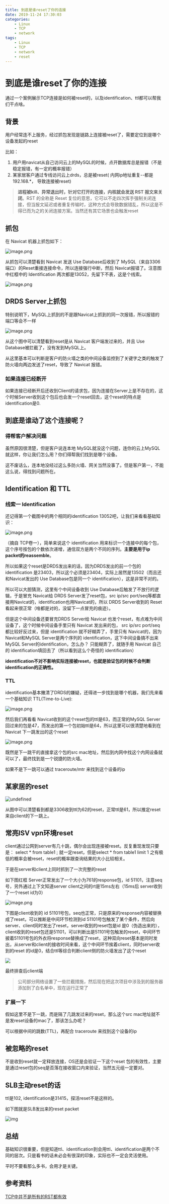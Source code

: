 ```yaml
---
title: 到底是谁reset了你的连接
date: 2019-11-24 17:30:03
categories:
    - Linux
    - TCP
    - network
tags:
    - Linux
    - TCP
    - network
    - reset
---
```


# 到底是谁reset了你的连接

通过一个案例展示TCP连接是如何被reset的，以及identification、ttl都可以帮我们干点啥。

## 背景

用户经常连不上服务，经过抓包发现是链路上连接被reset了，需要定位到是哪个设备发起的reset

比如：
1. 用户用navicat从自己访问云上的MySQL的时候，点开数据库总是报错（不是稳定报错，有一定的概率报错）
2. 某家居客户通过专线访问云上drds，总是被reset( 内网ip地址重复--都是192.168.*， 导致连接被reset)



> **进程被kill、异常退出时，针对它打开的连接，内核就会发送 RST 报文来关闭**。RST 的全称是 Reset 复位的意思，它可以不走四次挥手强制关闭连接，但当报文延迟或者重复传输时，这种方式会导致数据错乱，所以这是不得已而为之的关闭连接方案。当然还有其它场景也会触发reset



## 抓包

在 Navicat 机器上抓包如下：

![image.png](https://plantegg.oss-cn-beijing.aliyuncs.com/images/oss/83b07725d92b9e4d3eb4a504cf83cc09.png)

从抓包可以清楚看到 Navicat 发送 Use Database后收到了 MySQL（来自3306端口）的Reset重接连接命令，所以连接强行中断，然后 Navicat报错了。注意图中红框中的 Identification 两次都是13052，先留下不表，这是个线索。

![image.png](https://plantegg.oss-cn-beijing.aliyuncs.com/images/oss/53b5dc8e0a90ed9ad641caf38399141b.png)

## DRDS Server上抓包

特别说明下，MySQL上抓到的不是跟Navicat上抓到的同一次报错，所以报错的端口等会不一样

![image.png](https://plantegg.oss-cn-beijing.aliyuncs.com/images/oss/70287488290b38cd4753d9fce0bee945.png)

从这个图中可以清楚看到reset是从 Navicat 客户端发过来的，并且 Use Database被拦截了，没有发到MySQL上。

从这里基本可以判断是客户的防火墙之类的中间设备监控到了关键字之类的触发了防火墙向两边发送了reset，导致了 Navicat 报错。

### 如果连接已经断开

如果连接已经断开后还收到Client的请求包，因为连接在Server上是不存在的，这个时候Server收到这个包后也会发一个reset回去，这个reset的特点是identification是0.

## 到底是谁动了这个连接呢？

### 得帮客户解决问题

虽然原因很清楚，但是客户说连本地 MySQL就没这个问题，连你的云上MySQL就这样，你让我们怎么用？你们得帮我们找到是哪个设备。

这不废话么，连本地没经过这么多防火墙、网关当然没事了。但是客户第一，不能这么说，得找到问题所在。

## Identification 和 TTL

### 线索一 Identification

还记得第一个截图中的两个相同的identification 13052吧，让我们来看看基础知识：

![image.png](https://plantegg.oss-cn-beijing.aliyuncs.com/images/oss/eed9ba1f9ba492ed8954ae7f39e72803.png)

（摘自 TCP卷一），简单来说这个 identification 用来标识一个连接中的每个包，这个序号按包的个数依次递增，通信双方是两个不同的序列。**主要是用于ip packet的reassemble**。

所以如果这个reset是DRDS发出来的话，因为DRDS发出的前一个包的 identification 是23403，所以这个必须是23404，实际上居然是13502（而且还和Navicat发出的 Use Database包是同一个 identification），这是非常不对的。

所以可以大胆猜测，这里有个中间设备收到 Use Database后触发了不放行的逻辑，于是冒充 Navicat给 DRDS Server发了reset包，src ip/src port/seq等都直接用Navicat的，identification也用Navicat的，所以 DRDS Server收到的 Reset看起来很正常（啥都是对的，没留下一点冒充的痕迹）。

但是这个中间设备还要冒充DRDS Server给 Navicat 也发个reset，有点难为中间设备了，这个时候中间设备手里只有 Navicat 发出来的包， src ip/src port/seq 都比较好反过来，但是 identification 就不好糊弄了，手里只有 Navicat的，因为 Navicat和MySQL Server是两个序列的 identification，这下中间设备搞不出来MySQL Server的identification，怎么办？ 只能糊弄了，就随手用 Navicat 自己的 identification填回去了（所以看到这么个奇怪的 identification）

**identification不对不影响实际连接被reset，也就是验证包的时候不会判断identification的正确性。**

### TTL

identification基本撇清了DRDS的嫌疑，还得进一步找到是哪个机器，我们先来看一个基础知识 TTL(Time-to-Live):

![image.png](https://plantegg.oss-cn-beijing.aliyuncs.com/images/oss/ed8c624b704b0c94da2ca76a37b39916.png)

然后我们再看看 Navicat收到的这个reset包的ttl是63，而正常的MySQL Server回过来的包是47，而发出的第一个包初始ttl是64，所以这里可以很清楚地看到在Navicat 下一跳发出的这个reset

![image.png](https://plantegg.oss-cn-beijing.aliyuncs.com/images/oss/b288a740f9f10007485e37fd339051f8.png)

既然是下一跳干的直接拿这个包的src mac地址，然后到内网中找这个内网设备就可以了，最终找到是一个锐捷的防火墙。

如果不是下一跳可以通过 traceroute/mtr 来找到这个设备的ip

## 某家居的reset

![undefined](https://plantegg.oss-cn-beijing.aliyuncs.com/images/oss/1573793438383-3a05c4da-1443-4fcf-8b59-b93bc2a246de.png) 

从图中可以清楚看到都是3306收到ttl为62的reset，正常ttl是61，所以推定reset来自client的下一跳上。

## 常亮ISV vpn环境reset

client通过公网到server有几十跳，偶尔会出现连接被reset。反复重现发现只要是： select * from table1 ; 就一定reset，但是select * from table1 limit 1 之有极低的概率会被reset，reset的概率跟查询结果的大小比较相关。

于是在server和client上同时抓到了一次完整的reset

如下图红框 Server正常发出了一个大小为761的response包，id 51101，注意seq号，另外通过上下文知道server client之间的rt是15ms左右（15ms后 server收到了一个reset id为0）

![image.png](https://plantegg.oss-cn-beijing.aliyuncs.com/images/oss/89f584899a5e5e00ba5c2b16707ed24a.png)

下图是client收到的 id 51101号包，seq也正常，只是原来的response内容被替换成了reset，可以推断是中间环节检测到id 51101号包触发了某个条件，然后向server、client同时发出了reset，server收到的reset包是id 是0（伪造出来的），client收到的reset包还是51101，可以判断出是51101号包触发的reset，中间环节披着51101号包的外衣将response替换成了reset，这种双向reset基本是同时发出，从server和client的接收时间来看，这个中间环节挨着client，同时server收到的reset 的id是0，结合ttl等综合判断client侧的防火墙发出了这个reset

![](https://plantegg.oss-cn-beijing.aliyuncs.com/images/oss/ec1f04befe56823668b4d1f831bd3ea4.png)

最终排查后client端

> 公司部分网络设置了一些拦截措施，然后现在把这次项目中涉及到的服务器添加到了白名单中，现在运行正常了

### 扩展一下

假如这里不是下一跳，而是隔了几跳发过来的reset，那么这个src mac地址就不是发reset设备的mac了，那该怎么办呢？

可以根据中间的跳数(TTL)，再配合 traceroute 来找到这个设备的ip

## 被忽略的reset

不是收到reset就一定释放连接，OS还是会验证一下这个reset 包的有效性，主要是通过reset包的seq是否落在接收窗口内来验证，当然五元组一定要对。



## SLB主动reset的话

ttl是102, identification是31415，探活reset不是这样的。

如下图就是SLB发出来的reset packet

![img](https://plantegg.oss-cn-beijing.aliyuncs.com/images/oss/9de70216-188c-4ca4-898f-0fa88e853c18.png)

## 总结

基础知识很重要，但是知道ttl、identification到会用ttl、identification是两个不同的层次。只是看书的话未必会有很深的印象，实际也不一定会灵活使用。

平时不要看那么多书，会用才是关键。

## 参考资料

[TCP中并不是所有的RST都有效](https://mp.weixin.qq.com/s/YWzuKBK3TMclejeN2ziAvQ)

